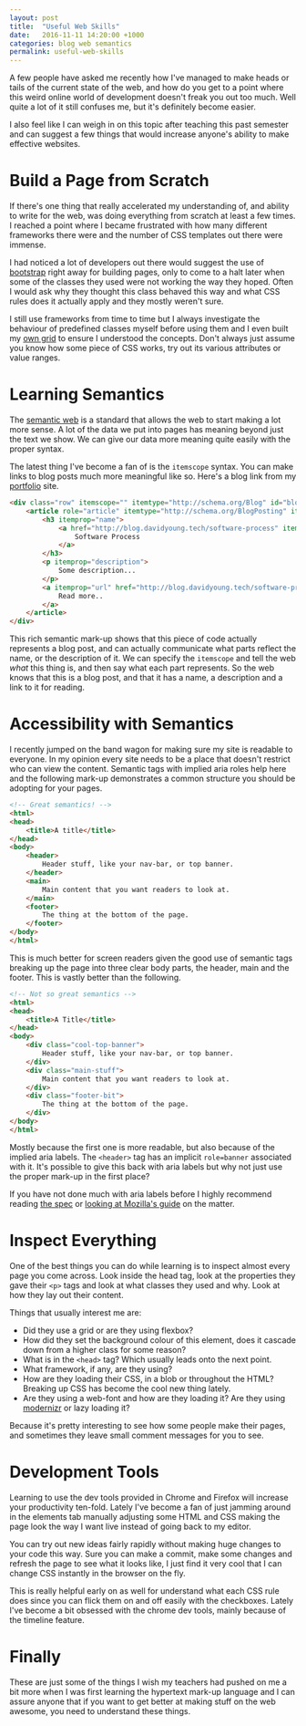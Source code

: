 ```yaml
---
layout: post
title:  "Useful Web Skills"
date:   2016-11-11 14:20:00 +1000
categories: blog web semantics
permalink: useful-web-skills
---
```

A few people have asked me recently how I've managed to make heads or tails of the current state of the web, and how do you get to a point where this weird online world of development doesn't freak you out too much. Well quite a lot of it still confuses me, but it's definitely become easier. 

I also feel like I can weigh in on this topic after teaching this past semester and can suggest a few things that would increase anyone's ability to make effective websites.

# Build a Page from Scratch
If there's one thing that really accelerated my understanding of, and ability to write for the web, was doing everything from scratch at least a few times. I reached a point where I became frustrated with how many different frameworks there were and the number of CSS templates out there were immense.

I had noticed a lot of developers out there would suggest the use of [bootstrap](https://getbootstrap.com/) right away for building pages, only to come to a halt later when some of the classes they used were not working the way they hoped. Often I would ask why they thought this class behaved this way and what CSS rules does it actually apply and they mostly weren't sure. 

I still use frameworks from time to time but I always investigate the behaviour of predefined classes myself before using them and I even built my [own grid](https://dayvidwhy.github.io/daygrid/) to ensure I understood the concepts. Don't always just assume you know how some piece of CSS works, try out its various attributes or value ranges.

# Learning Semantics
The [semantic web](https://www.w3.org/standards/semanticweb/) is a standard that allows the web to start making a lot more sense. A lot of the data we put into pages has meaning beyond just the text we show. We can give our data more meaning quite easily with the proper syntax. 

The latest thing I've become a fan of is the `itemscope` syntax. You can make links to blog posts much more meaningful like so. Here's a blog link from my [portfolio](https://davidyoung.tech) site.

```html
<div class="row" itemscope="" itemtype="http://schema.org/Blog" id="blog">
    <article role="article" itemtype="http://schema.org/BlogPosting" itemscope="itemscope">
        <h3 itemprop="name">
            <a href="http://blog.davidyoung.tech/software-process" itemprop="url">
                Software Process
            </a>
        </h3>
        <p itemprop="description">
            Some description...
        </p>
        <a itemprop="url" href="http://blog.davidyoung.tech/software-process" class="blog-link">
            Read more..
        </a>
    </article>
</div>
```

This rich semantic mark-up shows that this piece of code actually represents a blog post, and can actually communicate what parts reflect the name, or the description of it. We can specify the `itemscope` and tell the web _what_ this thing is, and then say what each part represents. So the web knows that this is a blog post, and that it has a name, a description and a link to it for reading.

# Accessibility with Semantics
I recently jumped on the band wagon for making sure my site is readable to everyone. In my opinion every site needs to be a place that doesn't restrict who can view the content. Semantic tags with implied aria roles help here and the following mark-up demonstrates a common structure you should be adopting for your pages.

```html
<!-- Great semantics! -->
<html>
<head>
    <title>A title</title>
</head>
<body>
    <header>
        Header stuff, like your nav-bar, or top banner.
    </header>
    <main>
        Main content that you want readers to look at.
    </main>
    <footer>
        The thing at the bottom of the page.
    </footer>
</body>
</html>
```

This is much better for screen readers given the good use of semantic tags breaking up the page into three clear body parts, the header, main and the footer. This is vastly better than the following.

```html
<!-- Not so great semantics -->
<html>
<head>
    <title>A Title</title>
</head>
<body>
    <div class="cool-top-banner">
        Header stuff, like your nav-bar, or top banner.
    </div>
    <div class="main-stuff">
        Main content that you want readers to look at.
    </div>
    <div class="footer-bit">
        The thing at the bottom of the page.
    </div>
</body>
</html>
```

Mostly because the first one is more readable, but also because of the implied aria labels. The `<header>` tag has an implicit `role=banner` associated with it. It's possible to give this back with aria labels but why not just use the proper mark-up in the first place? 

If you have not done much with aria labels before I highly recommend reading [the spec](https://www.w3.org/TR/wai-aria/) or [looking at Mozilla's guide](https://developer.mozilla.org/en-US/docs/Web/Accessibility/ARIA/ARIA_Techniques/Using_the_aria-label_attribute) on the matter.

# Inspect Everything
One of the best things you can do while learning is to inspect almost every page you come across. Look inside the head tag, look at the properties they gave their `<p>` tags and look at what classes they used and why. Look at how they lay out their content. 

Things that usually interest me are:

* Did they use a grid or are they using flexbox?
* How did they set the background colour of this element, does it cascade down from a higher class for some reason?
* What is in the `<head>` tag? Which usually leads onto the next point.
* What framework, if any, are they using?
* How are they loading their CSS, in a blob or throughout the HTML? Breaking up CSS has become the cool new thing lately.
* Are they using a web-font and how are they loading it? Are they using [modernizr](https://modernizr.com/) or lazy loading it?

Because it's pretty interesting to see how some people make their pages, and sometimes they leave small comment messages for you to see.

# Development Tools
Learning to use the dev tools provided in Chrome and Firefox will increase your productivity ten-fold. Lately I've become a fan of just jamming around in the elements tab manually adjusting some HTML and CSS making the page look the way I want live instead of going back to my editor. 

You can try out new ideas fairly rapidly without making huge changes to your code this way. Sure you can make a commit, make some changes and refresh the page to see what it looks like, I just find it very cool that I can change CSS instantly in the browser on the fly.

This is really helpful early on as well for understand what each CSS rule does since you can flick them on and off easily with the checkboxes. Lately I've become a bit obsessed with the chrome dev tools, mainly because of the timeline feature. 

# Finally
These are just some of the things I wish my teachers had pushed on me a bit more when I was first learning the hypertext mark-up language and I can assure anyone that if you want to get better at making stuff on the web awesome, you need to understand these things.